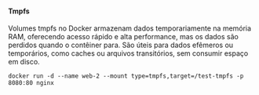 #### Tmpfs

Volumes tmpfs no Docker armazenam dados temporariamente na memória RAM, oferecendo acesso rápido e alta performance, mas os dados são perdidos quando o contêiner para. São úteis para dados efêmeros ou temporários, como caches ou arquivos transitórios, sem consumir espaço em disco.


``` docker run -d --name web-2 --mount type=tmpfs,target=/test-tmpfs -p 8080:80 nginx ```